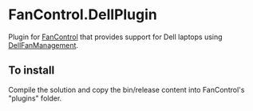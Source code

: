 # FanControl.DellPlugin

Plugin for [FanControl](https://github.com/Rem0o/FanControl.Releases) that provides support for Dell laptops using [DellFanManagement](https://github.com/AaronKelley/DellFanManagement).

## To install

Compile the solution and copy the bin/release content into FanControl's "plugins" folder.
